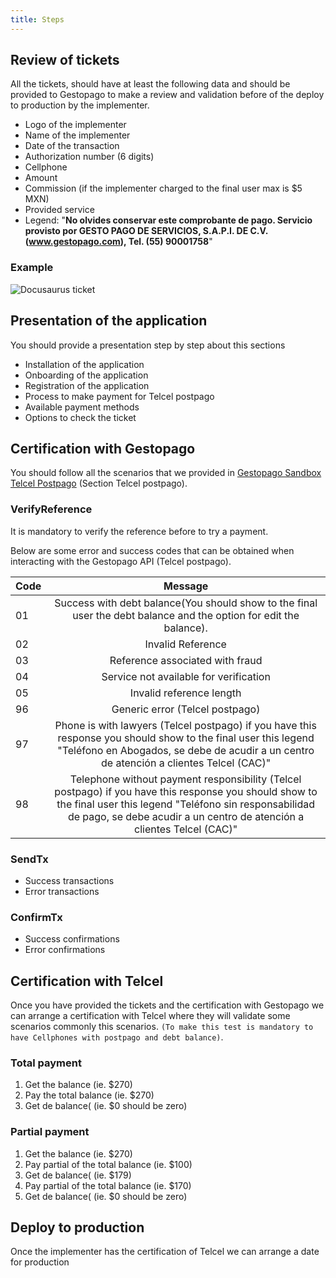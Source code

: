 ```yaml
---
title: Steps
---
```


## Review of tickets
All the tickets, should have at least the following data and should be provided to Gestopago to make a review and validation before of the deploy to production by the implementer.
- Logo of the implementer
- Name of the implementer
- Date of the transaction
- Authorization number (6 digits)
- Cellphone
- Amount
- Commission (if the implementer charged to the final user max is $5 MXN)
- Provided service
- Legend: "**No olvides conservar este comprobante de pago. Servicio provisto por GESTO PAGO DE SERVICIOS, S.A.P.I. DE C.V. (www.gestopago.com), Tel. (55) 90001758**"

### Example

![Docusaurus ticket](/img/ticket-example.png)

## Presentation of the application
You should provide a presentation step by step about this sections
- Installation of the application
- Onboarding of the application
- Registration of the application
- Process to make payment for Telcel postpago
- Available payment methods
- Options to check the ticket

## Certification with Gestopago
You should follow all the scenarios that we provided in [Gestopago Sandbox Telcel Postpago](https://docs.google.com/spreadsheets/d/1qtlc6xuD4TN77qBeYA8W0_VRLgXU5viL2_hljnPdwcQ/edit?usp=sharing) (Section Telcel postpago).


### VerifyReference
It is mandatory to verify the reference before to try a payment.

Below are some error and success codes that can be obtained when interacting with the Gestopago API (Telcel postpago).

| Code          |      Message                           | 
| ------------- | :-----------:                          |
| 01 | Success with debt balance(You should show to the final user the debt balance and the option for edit the balance).|
| 02 |Invalid Reference                                  |
| 03 |Reference associated with fraud                    |
| 04 |Service not available for verification             |
| 05 |Invalid reference length                           |
| 96 |Generic error (Telcel postpago)                    |
| 97 |Phone is with lawyers (Telcel postpago) if you have this response you should show to the final user this legend "Teléfono en Abogados, se debe de acudir a un centro de atención a clientes Telcel (CAC)"   |
| 98 |Telephone without payment responsibility (Telcel postpago)  if you have this response you should show to the final user this legend "Teléfono sin responsabilidad de pago, se debe acudir a un centro de atención a clientes Telcel (CAC)" |

### SendTx
- Success transactions
- Error transactions

### ConfirmTx
- Success confirmations
- Error confirmations


## Certification with Telcel

Once you have provided the tickets and the certification with Gestopago we can arrange a certification with Telcel where they will validate some scenarios commonly this scenarios. `(To make this test is mandatory to have Cellphones with postpago and debt balance)`.

### Total payment
1. Get the balance (ie. $270)
1. Pay the total balance (ie. $270)
1. Get de balance( (ie. $0 should be zero) 

### Partial payment
1. Get the balance (ie. $270)
1. Pay partial of the total balance (ie. $100)
1. Get de balance( (ie. $179) 
1. Pay partial of the total balance (ie. $170)
1. Get de balance( (ie. $0 should be zero) 


## Deploy to production
Once the implementer has the certification of Telcel we can arrange a date for production

